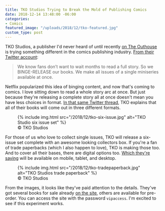 ```yaml
---
title: TKO Studios Trying to Break the Mold of Publishing Comics
date: 2018-12-14 13:48:00 -06:00
categories:
- Comics
featured_image: "/uploads/2018/12/tko-featured.jpg"
custom_type: post
---
```


TKO Studios, a publisher I'd never heard of until recently [on The Outhouse](http://www.theouthousers.com/index.php/news/141655-tko-studios-is-trying-to-be-a-modern-comic-book-company.html) is trying something different in the comics publishing industry. [From their Twitter account](https://twitter.com/TKOpresents/status/1072261846688653312):

> We know fans don’t want to wait months to read a full story. So we BINGE-RELEASE our books. We make all issues of a single miniseries available at once.

Netflix popularized this idea of binging content, and now that's coming to comics. I love sitting down to read a whole story arc at once. But just because they're releasing a complete story all at once doesn't mean you have less choices in format. [In that same Twitter thread](https://twitter.com/TKOpresents/status/1072261853290487808), TKO explains that all of their books will come out in three different formats.

<figure class="reg">
  {% include img.html src="/2018/12/tko-six-issue.jpg" alt="TKO Studio six issue set" %}
  <figcaption><span class="image__copyright">&copy; <span class="caps">TKO</span> Studios</span></figcaption>
</figure>

For those of us who love to collect single issues, TKO will release a six-issue set complete with an awesome looking collectors box. If you're a fan of trade paperbacks (which I also happen to love), TKO is making those too. And to cover all their bases, there are digital options too. [Which they're saying](https://twitter.com/TKOpresents/status/1072261865093312513) will be available on mobile, tablet, and desktop.

<figure class="reg">
  {% include img.html src="/2018/12/tko-tradepaperback.jpg" alt="TKO Studios trade paperback" %}
  <figcaption><span class="image__copyright">&copy; <span class="caps">TKO</span> Studios</span></figcaption>
</figure>

From the images, it looks like they've paid attention to the details. They've got several books for sale already [on the site](https://tkopresents.com/), others are available for pre-order. You can access the site with the password `vipaccess`. I'm excited to see if this experiment works.
